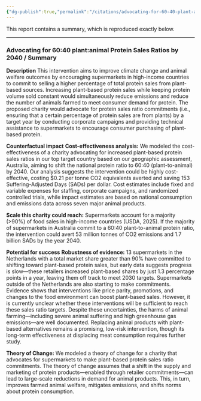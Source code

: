 ```yaml
---
{"dg-publish":true,"permalink":"/citations/advocating-for-60-40-plant-animal-protein-sales-ratios-by-2040-ambitious-impact/","created":"2025-10-23T17:42:47.070+01:00","updated":"2025-10-23T17:42:47.071+01:00"}
---
```



This report contains a summary, which is reproduced exactly below.

***

### Advocating for 60:40 plant:animal Protein Sales Ratios by 2040 / Summary

**Description**
This intervention aims to improve climate change and animal welfare outcomes by encouraging supermarkets in high-income countries to commit to selling a higher percentage of total protein sales from plant-based sources. Increasing plant-based protein sales while keeping protein volume sold constant would simultaneously reduce emissions and reduce the number of animals farmed to meet consumer demand for protein. The proposed charity would advocate for protein sales ratio commitments (i.e., ensuring that a certain percentage of protein sales are from plants) by a target year by conducting corporate campaigns and providing technical assistance to supermarkets to encourage consumer purchasing of plant-based protein.

**Counterfactual impact**
**Cost-effectiveness analysis:** We modeled the cost-effectiveness of a charity advocating for increased plant-based protein sales ratios in our top target country based on our geographic assessment, Australia, aiming to shift the national protein ratio to 60:40 (plant-to-animal) by 2040. Our analysis suggests the intervention could be highly cost-effective, costing $0.21 per tonne CO2 equivalents averted and saving 153 Suffering-Adjusted Days (SADs) per dollar. Cost estimates include fixed and variable expenses for staffing, corporate campaigns, and randomized controlled trials, while impact estimates are based on national consumption and emissions data across seven major animal products.

**Scale this charity could reach:** Supermarkets account for a majority (>90%) of food sales in high-income countries (USDA, 2025). If the majority of supermarkets in Australia commit to a 60:40 plant-to-animal protein ratio, the intervention could avert 53 million tonnes of CO2 emissions and 1.7 billion SADs by the year 2040.

**Potential for success**
**Robustness of evidence:** 13 supermarkets in the Netherlands with a total market share greater than 90% have committed to shifting toward plant-based protein sales, but early data suggests progress is slow—these retailers increased plant-based shares by just 1.3 percentage points in a year, leaving them off track to meet 2030 targets. Supermarkets outside of the Netherlands are also starting to make commitments. Evidence shows that interventions like price parity, promotions, and changes to the food environment can boost plant-based sales. However, it is currently unclear whether these interventions will be sufficient to reach these sales ratio targets. Despite these uncertainties, the harms of animal farming—including severe animal suffering and high greenhouse gas emissions—are well documented. Replacing animal products with plant-based alternatives remains a promising, low-risk intervention, though its long-term effectiveness at displacing meat consumption requires further study.

**Theory of Change:** We modeled a theory of change for a charity that advocates for supermarkets to make plant-based protein sales ratio commitments. The theory of change assumes that a shift in the supply and marketing of protein products—enabled through retailer commitments—can lead to large-scale reductions in demand for animal products. This, in turn, improves farmed animal welfare, mitigates emissions, and shifts norms about protein consumption.
